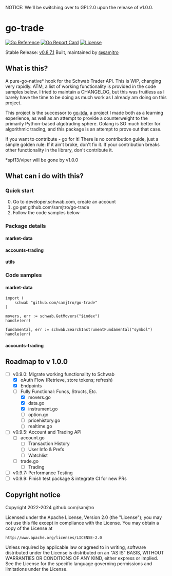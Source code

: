 NOTICE: We'll be switching over to GPL2.0 upon the release of v1.0.0.

# go-trade
[![Go Reference](https://pkg.go.dev/badge/github.com/samjtro/go-trade.svg)](https://pkg.go.dev/github.com/samjtro/go-trade)
[![Go Report Card](https://goreportcard.com/badge/github.com/samjtro/go-trade)](https://goreportcard.com/report/github.com/samjtro/go-trade)
[![License](https://img.shields.io/badge/license-Apache2-brightgreen.svg)](LICENSE)

Stable Release: [v0.8.7.1](https://github.com/samjtro/go-trade/tree/stable)
Built, maintained by [@samjtro](https://github.com/samjtro)

## What is this?

A pure-go-native* hook for the Schwab Trader API. This is WIP, changing very rapidly. ATM, a list of working functionality is provided in the code samples below. I tried to maintain a CHANGELOG, but this was fruitless as I barely have the time to be doing as much work as I already am doing on this project.

This project is the successor to [go-tda](https://github.com/samjtro/go-tda), a project I made both as a learning experience, as well as an attempt to provide a counterweight to the primarily Python-based algotrading sphere. Golang is SO much better for algorithmic trading, and this package is an attempt to prove out that case.

If you want to contribute - go for it! There is no contribution guide, just a simple golden rule: If it ain't broke, don't fix it. If your contribution breaks other functionality in the library, don't contribute it.

*spf13/viper will be gone by v1.0.0

## What can i do with this?

### Quick start

0. Go to developer.schwab.com, create an account
1. go get github.com/samjtro/go-trade
2. Follow the code samples below

### Package details

#### market-data
#### accounts-trading
#### utils

### Code samples

#### market-data

```
import (
    schwab "github.com/samjtro/go-trade"
)

movers, err := schwab.GetMovers("$index")
handle(err)

fundamental, err := schwab.SearchInstrumentFundamental("symbol")
handle(err)
```

#### accounts-trading

## Roadmap to v 1.0.0

- [ ] v0.9.0: Migrate working functionality to Schwab
    * [x] oAuth Flow (Retrieve, store tokens; refresh)
    * [x] Endpoints
    * [ ] Fully Functional: Funcs, Structs, Etc.
        * [x] movers.go
        * [x] data.go
        * [x] instrument.go
        * [ ] option.go
        * [ ] pricehistory.go
        * [ ] realtime.go
- [ ] v0.9.5: Account and Trading API
    * [ ] account.go
        * [ ] Transaction History
        * [ ] User Info & Prefs
        * [ ] Watchlist
    * [ ] trade.go
        * [ ] Trading
- [ ] v0.9.7: Performance Testing
- [ ] v0.9.9: Finish test package & integrate CI for new PRs

## Copyright notice

Copyright 2022-2024 github.com/samjtro

Licensed under the Apache License, Version 2.0 (the "License");
you may not use this file except in compliance with the License.
You may obtain a copy of the License at

    http://www.apache.org/licenses/LICENSE-2.0

Unless required by applicable law or agreed to in writing, software
distributed under the License is distributed on an "AS IS" BASIS,
WITHOUT WARRANTIES OR CONDITIONS OF ANY KIND, either express or implied.
See the License for the specific language governing permissions and
limitations under the License.